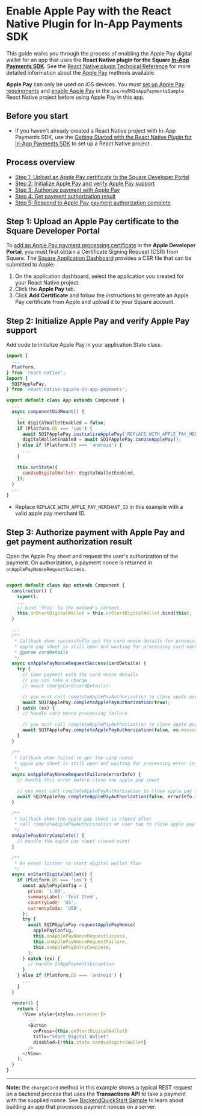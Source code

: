 # Enable Apple Pay with the React Native Plugin for In-App Payments SDK

This guide walks you through the process of enabling the Apple Pay digital wallet
for an app that uses the **React Native plugin for the Square [In-App Payments SDK]**. See the [React Native plugin Technical Reference](reference.md)
for more detailed information about the [Apple Pay] methods available.

**Apple Pay** can only be used on iOS devices. You must [set up Apple Pay requirements] and [enable Apple Pay] in the `ios/myRNInAppPaymentsSample` React Native project before using Apple Pay in this app. 

## Before you start

* If you haven't already created a React Native project with In-App Payments SDK, use the [Getting Started with the React Native Plugin for In-App Payments SDK](get-started.md) to 
set up a React Native project .

## Process overview

* [Step 1: Upload an Apple Pay certificate to the Square Developer Portal](#step-1-upload-an-apple-pay-certificate-to-the-square-developer-portal)
* [Step 2: Initialize Apple Pay and verify Apple Pay support](#step-2-initialize-apple-pay-and-verify-apple-pay-support)
* [Step 3: Authorize payment with Apple Pay](#step-3-authorize-payment-with-apple-pay)
* [Step 4: Get payment authorization result](#step-4-get-payment-authorization-result)
* [Step 5: Respond to Apple Pay payment authorization complete](#step-5-respond-to-apple-pay-payment-authorization-complete)

## Step 1: Upload an Apple Pay certificate to the Square Developer Portal

To [add an Apple Pay payment processing certificate] in the **Apple Developer Portal**, 
you must first obtain a Certificate Signing
Request (CSR) from Square. The [Square Application Dashboard]
provides a CSR file that can be submitted to Apple:

1. On the application dashboard, select the application you created for your React Native project.
1. Click the **Apple Pay** tab.
1. Click **Add Certificate** and follow the instructions to generate an Apple
   Pay certificate from Apple and upload it to your Square account.

## Step 2: Initialize Apple Pay and verify Apple Pay support

Add code to initialize Apple Pay in your application State class. 

```javascript
import {
  ...
  Platform,
} from 'react-native';
import {
  SQIPApplePay,
} from 'react-native-square-in-app-payments';

export default class App extends Component {
  ...
  async componentDidMount() {
    ...
    let digitalWalletEnabled = false;
    if (Platform.OS === 'ios') {
      await SQIPApplePay.initializeApplePay('REPLACE_WITH_APPLE_PAY_MERCHANT_ID');
      digitalWalletEnabled = await SQIPApplePay.canUseApplePay();
    } else if (Platform.OS === 'android') {
      ...
    }

    this.setState({
      canUseDigitalWallet: digitalWalletEnabled,
    });
  }
  ...
}
```

* Replace `REPLACE_WITH_APPLE_PAY_MERCHANT_ID` in this example with a valid apple pay merchant ID.

## Step 3: Authorize payment with Apple Pay and get payment authorization result
Open the Apple Pay sheet and request the user's authorization of the payment. On authorization, a
payment nonce is returned in `onApplePayNonceRequestSuccess`.

```javascript

export default class App extends Component {
  constructor() {
    super();
    ...
    // bind 'this' to the method's context
    this.onStartDigitalWallet = this.onStartDigitalWallet.bind(this);
  }

  ...
  /**
   * Callback when successfully get the card nonce details for processig
   * apple pay sheet is still open and waiting for processing card nonce details
   * @param cardDetails
   */
  async onApplePayNonceRequestSuccess(cardDetails) {
    try {
      // take payment with the card nonce details
      // you can take a charge
      // await chargeCard(cardDetails);

      // you must call completeApplePayAuthorization to close apple pay sheet
      await SQIPApplePay.completeApplePayAuthorization(true);
    } catch (ex) {
      // handle card nonce processing failure

      // you must call completeApplePayAuthorization to close apple pay sheet
      await SQIPApplePay.completeApplePayAuthorization(false, ex.message);
    }
  }

  /**
   * Callback when failed to get the card nonce
   * apple pay sheet is still open and waiting for processing error information
   */
  async onApplePayNonceRequestFailure(errorInfo) {
    // handle this error before close the apple pay sheet

    // you must call completeApplePayAuthorization to close apple pay sheet
    await SQIPApplePay.completeApplePayAuthorization(false, errorInfo.message);
  }

  /**
   * Callback when the apple pay sheet is closed after
   * call completeApplePayAuthorization or user tap to close apple pay sheet manually
   */
  onApplePayEntryComplete() {
    // handle the apple pay sheet closed event
  }

  /**
   * An event listner to start digital wallet flow
   */
  async onStartDigitalWallet() {
    if (Platform.OS === 'ios') {
      const applePayConfig = {
        price: '1.00',
        summaryLabel: 'Test Item',
        countryCode: 'US',
        currencyCode: 'USD',
      };
      try {
        await SQIPApplePay.requestApplePayNonce(
          applePayConfig,
          this.onApplePayNonceRequestSuccess,
          this.onApplePayNonceRequestFailure,
          this.onApplePayEntryComplete,
        );
      } catch (ex) {
        // Handle InAppPaymentsException
      }
    } else if (Platform.OS === 'android') {
      ...
    }
  }

  render() {
    return (
      <View style={styles.container}>
        ...
        <Button
          onPress={this.onStartDigitalWallet}
          title="Start Digital Wallet"
          disabled={!this.state.canUseDigitalWallet}
        />
      </View>
    );
  }
}
```
---
**Note:** the `chargeCard` method in this example shows a typical REST request on a backend process
that uses the **Transactions API** to take a payment with the supplied nonce.
See [BackendQuickStart Sample] to learn about building an app that processes payment nonces on a server.



[//]: # "Link anchor definitions"
[In-App Payments SDK]: https://docs.connect.squareup.com/payments/in-app-payments-sdk/overview
[root README]: ../README.md
[Apple Pay]: https://developer.apple.com/documentation/passkit/apple_pay
[add an Apple Pay payment processing certificate]: https://help.apple.com/developer-account/#/devb2e62b839?sub=devf31990e3f
[Square Application Dashboard]: https://connect.squareup.com/apps/
[set up Apple Pay requirements]: https://developer.apple.com/documentation/passkit/apple_pay/setting_up_apple_pay_requirements
[enable Apple Pay]: https://help.apple.com/xcode/mac/9.3/#/deva43983eb7?sub=dev44ce8ef13
[BackendQuickStart Sample]: https://github.com/square/in-app-payments-server-quickstart